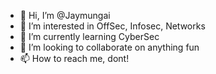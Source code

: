 - 👋 Hi, I’m @Jaymungai
- 👀 I’m interested in OffSec, Infosec, Networks
- 🌱 I’m currently learning CyberSec
- 💞️ I’m looking to collaborate on anything fun
- 📫 How to reach me, dont! 

<!---
Jaymungai/Jaymungai is a ✨ special ✨ repository because its `README.md` (this file) appears on your GitHub profile.
You can click the Preview link to take a look at your changes.
--->

